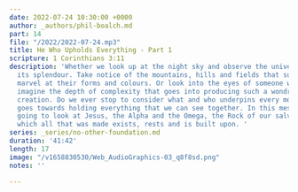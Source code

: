```yaml
---
date: 2022-07-24 10:30:00 +0000
author: _authors/phil-boalch.md
part: 14
file: "/2022/2022-07-24.mp3"
title: He Who Upholds Everything - Part 1
scripture: 1 Corinthians 3:11
description: 'Whether we look up at the night sky and observe the universe in all
  its splendour. Take notice of the mountains, hills and fields that surround us and
  marvel at their forms and colours. Or look into the eyes of someone we love and
  imagine the depth of complexity that goes into producing such a wondrous and beautiful
  creation. Do we ever stop to consider what and who underpins every molecule that
  goes towards holding everything that we can see together. In this message we are
  going to look at Jesus, the Alpha and the Omega, the Rock of our salvation upon
  which all that was made exists, rests and is built upon. '
series: _series/no-other-foundation.md
duration: '41:42'
length: 17
image: "/v1658830530/Web_AudioGraphics-03_q8f8sd.png"
notes: ''

---
```

